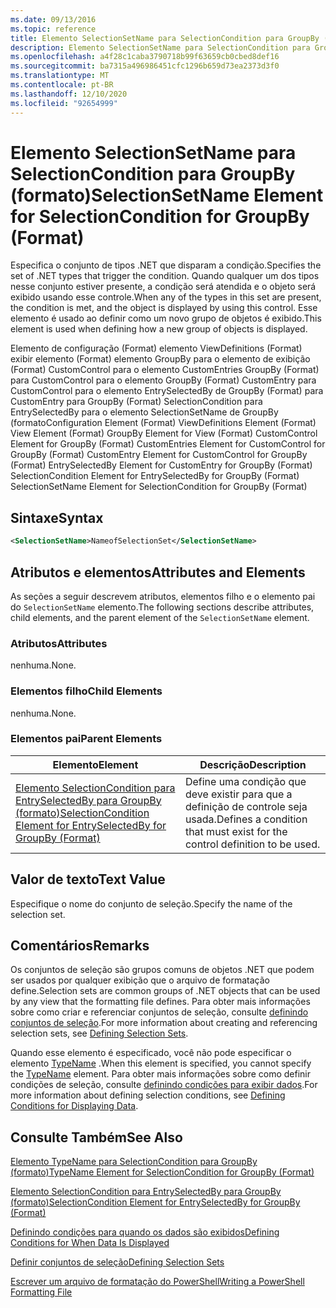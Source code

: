 ```yaml
---
ms.date: 09/13/2016
ms.topic: reference
title: Elemento SelectionSetName para SelectionCondition para GroupBy (formato)
description: Elemento SelectionSetName para SelectionCondition para GroupBy (formato)
ms.openlocfilehash: a4f28c1caba3790718b99f63659cb0cbed8def16
ms.sourcegitcommit: ba7315a496986451cfc1296b659d73ea2373d3f0
ms.translationtype: MT
ms.contentlocale: pt-BR
ms.lasthandoff: 12/10/2020
ms.locfileid: "92654999"
---
```

# <a name="selectionsetname-element-for-selectioncondition-for-groupby-format"></a><span data-ttu-id="b68ed-103">Elemento SelectionSetName para SelectionCondition para GroupBy (formato)</span><span class="sxs-lookup"><span data-stu-id="b68ed-103">SelectionSetName Element for SelectionCondition for GroupBy (Format)</span></span>

<span data-ttu-id="b68ed-104">Especifica o conjunto de tipos .NET que disparam a condição.</span><span class="sxs-lookup"><span data-stu-id="b68ed-104">Specifies the set of .NET types that trigger the condition.</span></span> <span data-ttu-id="b68ed-105">Quando qualquer um dos tipos nesse conjunto estiver presente, a condição será atendida e o objeto será exibido usando esse controle.</span><span class="sxs-lookup"><span data-stu-id="b68ed-105">When any of the types in this set are present, the condition is met, and the object is displayed by using this control.</span></span> <span data-ttu-id="b68ed-106">Esse elemento é usado ao definir como um novo grupo de objetos é exibido.</span><span class="sxs-lookup"><span data-stu-id="b68ed-106">This element is used when defining how a new group of objects is displayed.</span></span>

<span data-ttu-id="b68ed-107">Elemento de configuração (Format) elemento ViewDefinitions (Format) exibir elemento (Format) elemento GroupBy para o elemento de exibição (Format) CustomControl para o elemento CustomEntries GroupBy (Format) para CustomControl para o elemento GroupBy (Format) CustomEntry para CustomControl para o elemento EntrySelectedBy de GroupBy (Format) para CustomEntry para GroupBy (Format) SelectionCondition para EntrySelectedBy para o elemento SelectionSetName de GroupBy (formato</span><span class="sxs-lookup"><span data-stu-id="b68ed-107">Configuration Element (Format) ViewDefinitions Element (Format) View Element (Format) GroupBy Element for View (Format) CustomControl Element for GroupBy (Format) CustomEntries Element for CustomControl for GroupBy (Format) CustomEntry Element for CustomControl for GroupBy (Format) EntrySelectedBy Element for CustomEntry for GroupBy (Format) SelectionCondition Element for EntrySelectedBy for GroupBy (Format) SelectionSetName Element for SelectionCondition for GroupBy (Format)</span></span>

## <a name="syntax"></a><span data-ttu-id="b68ed-108">Sintaxe</span><span class="sxs-lookup"><span data-stu-id="b68ed-108">Syntax</span></span>

```xml
<SelectionSetName>NameofSelectionSet</SelectionSetName>
```

## <a name="attributes-and-elements"></a><span data-ttu-id="b68ed-109">Atributos e elementos</span><span class="sxs-lookup"><span data-stu-id="b68ed-109">Attributes and Elements</span></span>

<span data-ttu-id="b68ed-110">As seções a seguir descrevem atributos, elementos filho e o elemento pai do `SelectionSetName` elemento.</span><span class="sxs-lookup"><span data-stu-id="b68ed-110">The following sections describe attributes, child elements, and the parent element of the `SelectionSetName` element.</span></span>

### <a name="attributes"></a><span data-ttu-id="b68ed-111">Atributos</span><span class="sxs-lookup"><span data-stu-id="b68ed-111">Attributes</span></span>

<span data-ttu-id="b68ed-112">nenhuma.</span><span class="sxs-lookup"><span data-stu-id="b68ed-112">None.</span></span>

### <a name="child-elements"></a><span data-ttu-id="b68ed-113">Elementos filho</span><span class="sxs-lookup"><span data-stu-id="b68ed-113">Child Elements</span></span>

<span data-ttu-id="b68ed-114">nenhuma.</span><span class="sxs-lookup"><span data-stu-id="b68ed-114">None.</span></span>

### <a name="parent-elements"></a><span data-ttu-id="b68ed-115">Elementos pai</span><span class="sxs-lookup"><span data-stu-id="b68ed-115">Parent Elements</span></span>

|<span data-ttu-id="b68ed-116">Elemento</span><span class="sxs-lookup"><span data-stu-id="b68ed-116">Element</span></span>|<span data-ttu-id="b68ed-117">Descrição</span><span class="sxs-lookup"><span data-stu-id="b68ed-117">Description</span></span>|
|-------------|-----------------|
|[<span data-ttu-id="b68ed-118">Elemento SelectionCondition para EntrySelectedBy para GroupBy (formato)</span><span class="sxs-lookup"><span data-stu-id="b68ed-118">SelectionCondition Element for EntrySelectedBy for GroupBy (Format)</span></span>](./selectioncondition-element-for-entryselectedby-for-groupby-format.md)|<span data-ttu-id="b68ed-119">Define uma condição que deve existir para que a definição de controle seja usada.</span><span class="sxs-lookup"><span data-stu-id="b68ed-119">Defines a condition that must exist for the control definition to be used.</span></span>|

## <a name="text-value"></a><span data-ttu-id="b68ed-120">Valor de texto</span><span class="sxs-lookup"><span data-stu-id="b68ed-120">Text Value</span></span>

<span data-ttu-id="b68ed-121">Especifique o nome do conjunto de seleção.</span><span class="sxs-lookup"><span data-stu-id="b68ed-121">Specify the name of the selection set.</span></span>

## <a name="remarks"></a><span data-ttu-id="b68ed-122">Comentários</span><span class="sxs-lookup"><span data-stu-id="b68ed-122">Remarks</span></span>

<span data-ttu-id="b68ed-123">Os conjuntos de seleção são grupos comuns de objetos .NET que podem ser usados por qualquer exibição que o arquivo de formatação define.</span><span class="sxs-lookup"><span data-stu-id="b68ed-123">Selection sets are common groups of .NET objects that can be used by any view that the formatting file defines.</span></span> <span data-ttu-id="b68ed-124">Para obter mais informações sobre como criar e referenciar conjuntos de seleção, consulte [definindo conjuntos de seleção](./defining-selection-sets.md).</span><span class="sxs-lookup"><span data-stu-id="b68ed-124">For more information about creating and referencing selection sets, see [Defining Selection Sets](./defining-selection-sets.md).</span></span>

<span data-ttu-id="b68ed-125">Quando esse elemento é especificado, você não pode especificar o elemento [TypeName](./typename-element-for-selectioncondition-for-groupby-format.md) .</span><span class="sxs-lookup"><span data-stu-id="b68ed-125">When this element is specified, you cannot specify the [TypeName](./typename-element-for-selectioncondition-for-groupby-format.md) element.</span></span> <span data-ttu-id="b68ed-126">Para obter mais informações sobre como definir condições de seleção, consulte [definindo condições para exibir dados](./defining-conditions-for-displaying-data.md).</span><span class="sxs-lookup"><span data-stu-id="b68ed-126">For more information about defining selection conditions, see [Defining Conditions for Displaying Data](./defining-conditions-for-displaying-data.md).</span></span>

## <a name="see-also"></a><span data-ttu-id="b68ed-127">Consulte Também</span><span class="sxs-lookup"><span data-stu-id="b68ed-127">See Also</span></span>

[<span data-ttu-id="b68ed-128">Elemento TypeName para SelectionCondition para GroupBy (formato)</span><span class="sxs-lookup"><span data-stu-id="b68ed-128">TypeName Element for SelectionCondition for GroupBy (Format)</span></span>](./typename-element-for-selectioncondition-for-groupby-format.md)

[<span data-ttu-id="b68ed-129">Elemento SelectionCondition para EntrySelectedBy para GroupBy (formato)</span><span class="sxs-lookup"><span data-stu-id="b68ed-129">SelectionCondition Element for EntrySelectedBy for GroupBy (Format)</span></span>](./selectioncondition-element-for-entryselectedby-for-groupby-format.md)

[<span data-ttu-id="b68ed-130">Definindo condições para quando os dados são exibidos</span><span class="sxs-lookup"><span data-stu-id="b68ed-130">Defining Conditions for When Data Is Displayed</span></span>](./defining-conditions-for-displaying-data.md)

[<span data-ttu-id="b68ed-131">Definir conjuntos de seleção</span><span class="sxs-lookup"><span data-stu-id="b68ed-131">Defining Selection Sets</span></span>](./defining-selection-sets.md)

[<span data-ttu-id="b68ed-132">Escrever um arquivo de formatação do PowerShell</span><span class="sxs-lookup"><span data-stu-id="b68ed-132">Writing a PowerShell Formatting File</span></span>](./writing-a-powershell-formatting-file.md)
